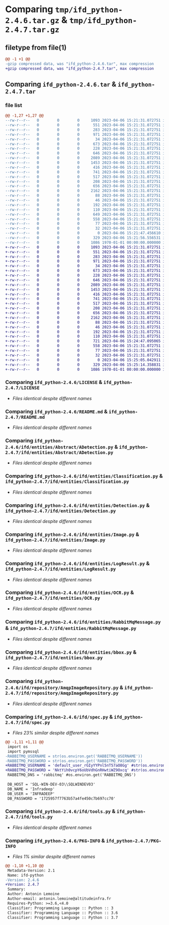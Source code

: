 # Comparing `tmp/ifd_python-2.4.6.tar.gz` & `tmp/ifd_python-2.4.7.tar.gz`

## filetype from file(1)

```diff
@@ -1 +1 @@
-gzip compressed data, was "ifd_python-2.4.6.tar", max compression
+gzip compressed data, was "ifd_python-2.4.7.tar", max compression
```

## Comparing `ifd_python-2.4.6.tar` & `ifd_python-2.4.7.tar`

### file list

```diff
@@ -1,27 +1,27 @@
--rw-r--r--   0        0        0     1093 2023-04-06 15:21:31.072751 ifd_python-2.4.6/LICENSE
--rw-r--r--   0        0        0      551 2023-04-06 15:21:31.072751 ifd_python-2.4.6/README.md
--rw-r--r--   0        0        0      283 2023-04-06 15:21:31.072751 ifd_python-2.4.6/ifd/__init__.py
--rw-r--r--   0        0        0      971 2023-04-06 15:21:31.072751 ifd_python-2.4.6/ifd/entities/Abstract/ADetection.py
--rw-r--r--   0        0        0       34 2023-04-06 15:21:31.072751 ifd_python-2.4.6/ifd/entities/Abstract/__init__.py
--rw-r--r--   0        0        0      673 2023-04-06 15:21:31.072751 ifd_python-2.4.6/ifd/entities/Classification.py
--rw-r--r--   0        0        0      228 2023-04-06 15:21:31.072751 ifd_python-2.4.6/ifd/entities/Couleur.py
--rw-r--r--   0        0        0      646 2023-04-06 15:21:31.072751 ifd_python-2.4.6/ifd/entities/Detection.py
--rw-r--r--   0        0        0     2089 2023-04-06 15:21:31.072751 ifd_python-2.4.6/ifd/entities/Image.py
--rw-r--r--   0        0        0     1453 2023-04-06 15:21:31.072751 ifd_python-2.4.6/ifd/entities/LogResult.py
--rw-r--r--   0        0        0      416 2023-04-06 15:21:31.072751 ifd_python-2.4.6/ifd/entities/Modele.py
--rw-r--r--   0        0        0      741 2023-04-06 15:21:31.072751 ifd_python-2.4.6/ifd/entities/OCR.py
--rw-r--r--   0        0        0      517 2023-04-06 15:21:31.072751 ifd_python-2.4.6/ifd/entities/RabbitMqMessage.py
--rw-r--r--   0        0        0      208 2023-04-06 15:21:31.072751 ifd_python-2.4.6/ifd/entities/__init__.py
--rw-r--r--   0        0        0      656 2023-04-06 15:21:31.072751 ifd_python-2.4.6/ifd/entities/bbox.py
--rw-r--r--   0        0        0     2162 2023-04-06 15:21:31.072751 ifd_python-2.4.6/ifd/repository/AmqpImageRepository.py
--rw-r--r--   0        0        0       88 2023-04-06 15:21:31.072751 ifd_python-2.4.6/ifd/repository/Interfaces/IImageRepository.py
--rw-r--r--   0        0        0       46 2023-04-06 15:21:31.072751 ifd_python-2.4.6/ifd/repository/Interfaces/__init__.py
--rw-r--r--   0        0        0      192 2023-04-06 15:21:31.072751 ifd_python-2.4.6/ifd/repository/MemoryImageRepository.py
--rw-r--r--   0        0        0      110 2023-04-06 15:21:31.072751 ifd_python-2.4.6/ifd/repository/__init__.py
--rw-r--r--   0        0        0      649 2023-04-06 15:21:31.072751 ifd_python-2.4.6/ifd/spec.py
--rw-r--r--   0        0        0      558 2023-04-06 15:21:31.072751 ifd_python-2.4.6/ifd/tools.py
--rw-r--r--   0        0        0       77 2023-04-06 15:21:31.072751 ifd_python-2.4.6/ifd/usecase/Interfaces/IFonction.py
--rw-r--r--   0        0        0       32 2023-04-06 15:21:31.072751 ifd_python-2.4.6/ifd/usecase/Interfaces/__init__.py
--rw-r--r--   0        0        0        0 2023-04-06 15:21:47.456610 ifd_python-2.4.6/ifd/usecase/__init__.py
--rw-r--r--   0        0        0      329 2023-04-06 15:21:56.556531 ifd_python-2.4.6/pyproject.toml
--rw-r--r--   0        0        0     1086 1970-01-01 00:00:00.000000 ifd_python-2.4.6/PKG-INFO
+-rw-r--r--   0        0        0     1093 2023-04-06 15:21:31.072751 ifd_python-2.4.7/LICENSE
+-rw-r--r--   0        0        0      551 2023-04-06 15:21:31.072751 ifd_python-2.4.7/README.md
+-rw-r--r--   0        0        0      283 2023-04-06 15:21:31.072751 ifd_python-2.4.7/ifd/__init__.py
+-rw-r--r--   0        0        0      971 2023-04-06 15:21:31.072751 ifd_python-2.4.7/ifd/entities/Abstract/ADetection.py
+-rw-r--r--   0        0        0       34 2023-04-06 15:21:31.072751 ifd_python-2.4.7/ifd/entities/Abstract/__init__.py
+-rw-r--r--   0        0        0      673 2023-04-06 15:21:31.072751 ifd_python-2.4.7/ifd/entities/Classification.py
+-rw-r--r--   0        0        0      228 2023-04-06 15:21:31.072751 ifd_python-2.4.7/ifd/entities/Couleur.py
+-rw-r--r--   0        0        0      646 2023-04-06 15:21:31.072751 ifd_python-2.4.7/ifd/entities/Detection.py
+-rw-r--r--   0        0        0     2089 2023-04-06 15:21:31.072751 ifd_python-2.4.7/ifd/entities/Image.py
+-rw-r--r--   0        0        0     1453 2023-04-06 15:21:31.072751 ifd_python-2.4.7/ifd/entities/LogResult.py
+-rw-r--r--   0        0        0      416 2023-04-06 15:21:31.072751 ifd_python-2.4.7/ifd/entities/Modele.py
+-rw-r--r--   0        0        0      741 2023-04-06 15:21:31.072751 ifd_python-2.4.7/ifd/entities/OCR.py
+-rw-r--r--   0        0        0      517 2023-04-06 15:21:31.072751 ifd_python-2.4.7/ifd/entities/RabbitMqMessage.py
+-rw-r--r--   0        0        0      208 2023-04-06 15:21:31.072751 ifd_python-2.4.7/ifd/entities/__init__.py
+-rw-r--r--   0        0        0      656 2023-04-06 15:21:31.072751 ifd_python-2.4.7/ifd/entities/bbox.py
+-rw-r--r--   0        0        0     2162 2023-04-06 15:21:31.072751 ifd_python-2.4.7/ifd/repository/AmqpImageRepository.py
+-rw-r--r--   0        0        0       88 2023-04-06 15:21:31.072751 ifd_python-2.4.7/ifd/repository/Interfaces/IImageRepository.py
+-rw-r--r--   0        0        0       46 2023-04-06 15:21:31.072751 ifd_python-2.4.7/ifd/repository/Interfaces/__init__.py
+-rw-r--r--   0        0        0      192 2023-04-06 15:21:31.072751 ifd_python-2.4.7/ifd/repository/MemoryImageRepository.py
+-rw-r--r--   0        0        0      110 2023-04-06 15:21:31.072751 ifd_python-2.4.7/ifd/repository/__init__.py
+-rw-r--r--   0        0        0      721 2023-04-06 15:24:47.095065 ifd_python-2.4.7/ifd/spec.py
+-rw-r--r--   0        0        0      558 2023-04-06 15:21:31.072751 ifd_python-2.4.7/ifd/tools.py
+-rw-r--r--   0        0        0       77 2023-04-06 15:21:31.072751 ifd_python-2.4.7/ifd/usecase/Interfaces/IFonction.py
+-rw-r--r--   0        0        0       32 2023-04-06 15:21:31.072751 ifd_python-2.4.7/ifd/usecase/Interfaces/__init__.py
+-rw-r--r--   0        0        0        0 2023-04-06 15:25:05.042911 ifd_python-2.4.7/ifd/usecase/__init__.py
+-rw-r--r--   0        0        0      329 2023-04-06 15:25:14.358831 ifd_python-2.4.7/pyproject.toml
+-rw-r--r--   0        0        0     1086 1970-01-01 00:00:00.000000 ifd_python-2.4.7/PKG-INFO
```

### Comparing `ifd_python-2.4.6/LICENSE` & `ifd_python-2.4.7/LICENSE`

 * *Files identical despite different names*

### Comparing `ifd_python-2.4.6/README.md` & `ifd_python-2.4.7/README.md`

 * *Files identical despite different names*

### Comparing `ifd_python-2.4.6/ifd/entities/Abstract/ADetection.py` & `ifd_python-2.4.7/ifd/entities/Abstract/ADetection.py`

 * *Files identical despite different names*

### Comparing `ifd_python-2.4.6/ifd/entities/Classification.py` & `ifd_python-2.4.7/ifd/entities/Classification.py`

 * *Files identical despite different names*

### Comparing `ifd_python-2.4.6/ifd/entities/Detection.py` & `ifd_python-2.4.7/ifd/entities/Detection.py`

 * *Files identical despite different names*

### Comparing `ifd_python-2.4.6/ifd/entities/Image.py` & `ifd_python-2.4.7/ifd/entities/Image.py`

 * *Files identical despite different names*

### Comparing `ifd_python-2.4.6/ifd/entities/LogResult.py` & `ifd_python-2.4.7/ifd/entities/LogResult.py`

 * *Files identical despite different names*

### Comparing `ifd_python-2.4.6/ifd/entities/OCR.py` & `ifd_python-2.4.7/ifd/entities/OCR.py`

 * *Files identical despite different names*

### Comparing `ifd_python-2.4.6/ifd/entities/RabbitMqMessage.py` & `ifd_python-2.4.7/ifd/entities/RabbitMqMessage.py`

 * *Files identical despite different names*

### Comparing `ifd_python-2.4.6/ifd/entities/bbox.py` & `ifd_python-2.4.7/ifd/entities/bbox.py`

 * *Files identical despite different names*

### Comparing `ifd_python-2.4.6/ifd/repository/AmqpImageRepository.py` & `ifd_python-2.4.7/ifd/repository/AmqpImageRepository.py`

 * *Files identical despite different names*

### Comparing `ifd_python-2.4.6/ifd/spec.py` & `ifd_python-2.4.7/ifd/spec.py`

 * *Files 23% similar despite different names*

```diff
@@ -1,11 +1,11 @@
 import os
 import pymssql
-RABBITMQ_USERNAME = str(os.environ.get('RABBITMQ_USERNAME'))
-RABBITMQ_PASSWORD = str(os.environ.get('RABBITMQ_PASSWORD'))
+RABBITMQ_USERNAME = 'default_user_rGIyYYPnl5nT57aO8Gg' #str(os.environ.get('RABBITMQ_USERNAME'))
+RABBITMQ_PASSWORD = 'NktYih0vcpY6oUbVdhGnRHwtiWZ9Oxcq' #str(os.environ.get('RABBITMQ_PASSWORD'))
 RABBITMQ_DNS = 'rabbitmq' #os.environ.get('RABBITMQ_DNS')
 
 DB_HOST = 'SQL-WIN-DEV-03\\SQLWINDEV03'
 DB_NAME = 'Infradeep'
 DB_USER = 'INFRADEEP'
 DB_PASSWORD = '1725957f7763b57a4fe450c7b697cc70'
```

### Comparing `ifd_python-2.4.6/ifd/tools.py` & `ifd_python-2.4.7/ifd/tools.py`

 * *Files identical despite different names*

### Comparing `ifd_python-2.4.6/PKG-INFO` & `ifd_python-2.4.7/PKG-INFO`

 * *Files 1% similar despite different names*

```diff
@@ -1,10 +1,10 @@
 Metadata-Version: 2.1
 Name: ifd-python
-Version: 2.4.6
+Version: 2.4.7
 Summary: 
 Author: Antonin Lemoine
 Author-email: antonin.lemoine@altitudeinfra.fr
 Requires-Python: >=3.6,<4.0
 Classifier: Programming Language :: Python :: 3
 Classifier: Programming Language :: Python :: 3.6
 Classifier: Programming Language :: Python :: 3.7
```

